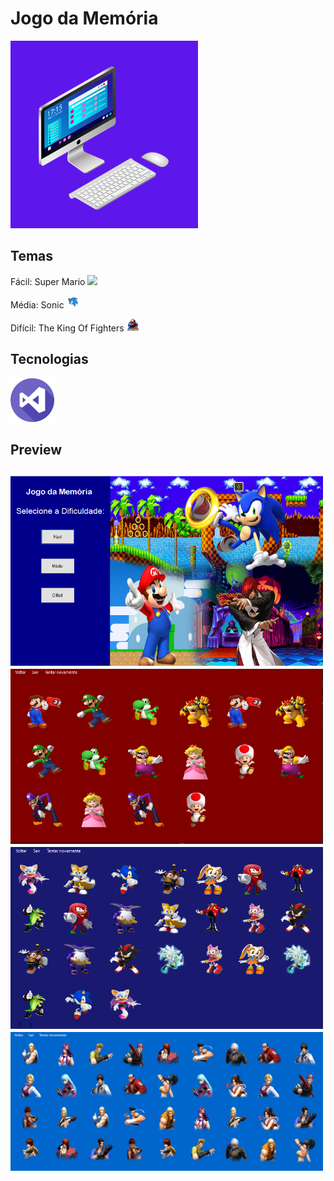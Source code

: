 # Jogo da Memória


<img src="/img-readme/computer.png" width=300 center>

<h2>Temas</h2>
<p>Fácil: Super Mario <img src="/img-readme/Ph03nyx-Super-Mario-Paper-Mario.ico" width=20></p>

<p>Média: Sonic <img src="/img-readme/sonic.png" width=20></p>

<p>Difícil: The King Of Fighters <img src="/img-readme/kof.png" width=20></p>


<h2>Tecnologias</h2>

<img src="/img-readme/visual-studio.png" width=70>

<h2> Preview <h2>

  
<img src="/img-readme/menu.png" width=500>
<br>
<img src="/img-readme/preview-mario.png" width=500>
  <br>
<img src="/img-readme/preview-sonic.png" width=500>
  <br>
<img src="/img-readme/preview-kof.png" width=500>

